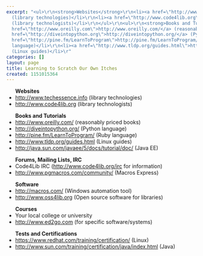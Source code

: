 ```yaml
---
excerpt: "<ul>\r\n<strong>Websites</strong>\r\n<li><a href=\"http://www.techessence.info\">http://www.techessence.info</a>
  (library technologies)</li>\r\n<li><a href=\"http://www.code4lib.org\">http://www.code4lib.org</a>
  (library technologists)</li>\r\n</ul>\r\n<ul>\r\n<strong>Books and Tutorials</strong>\r\n<li><a
  href=\"http://www.oreilly.com\">http://www.oreilly.com/</a> (reasonably priced books)</li>\r\n<li><a
  href=\"http://diveintopython.org\">http://diveintopython.org/</a> (Python language)</li>\r\n<li><a
  href=\"http://pine.fm/LearnToProgram\">http://pine.fm/LearnToProgram/</a> (Ruby
  language)</li>\r\n<li><a href=\"http://www.tldp.org/guides.html\">http://www.tldp.org/guides.html</a>
  (Linux guides)</li>\r"
categories: []
layout: page
title: Learning to Scratch Our Own Itches
created: 1151015364
---
```

<ul>
<strong>Websites</strong>
<li><a href="http://www.techessence.info">http://www.techessence.info</a> (library technologies)</li>
<li><a href="http://www.code4lib.org">http://www.code4lib.org</a> (library technologists)</li>
</ul>
<ul>
<strong>Books and Tutorials</strong>
<li><a href="http://www.oreilly.com">http://www.oreilly.com/</a> (reasonably priced books)</li>
<li><a href="http://diveintopython.org">http://diveintopython.org/</a> (Python language)</li>
<li><a href="http://pine.fm/LearnToProgram">http://pine.fm/LearnToProgram/</a> (Ruby language)</li>
<li><a href="http://www.tldp.org/guides.html">http://www.tldp.org/guides.html</a> (Linux guides)</li>
<li><a href="http://java.sun.com/javaee/5/docs/tutorial/doc/">http://java.sun.com/javaee/5/docs/tutorial/doc/</a> (Java EE)</li>
</ul>
<ul>
<strong>Forums, Mailing Lists, IRC</strong>
<li>Code4Lib IRC (<a href="http://www.code4lib.org/irc">http://www.code4lib.org/irc</a> for information)</li>
<li><a href="http://www.pgmacros.com/community">http://www.pgmacros.com/community/</a> (Macros Express)</li>
</ul>
<ul>
<strong>Software</strong>
<li><a href="http://www.macros.com">http://macros.com/</a> (Windows automation tool)</li>
<li><a href="http://www.oss4lib.org">http://www.oss4lib.org</a> (Open source software for libraries)</li>
</ul>
<ul><strong>Courses</strong>
<li>Your local college or university</li>
<li><a href="http://www.ed2go.com">http://www.ed2go.com</a> (for specific software/systems)</li>
</ul>
<ul>
<strong>Tests and Certifications</strong>
<li><a href="https://www.redhat.com/training/certification/">https://www.redhat.com/training/certification/</a> (Linux)</li>
<li><a href="http://www.sun.com/training/certification/java/index.html">http://www.sun.com/training/certification/java/index.html</a> (Java)</li>
</ul>
